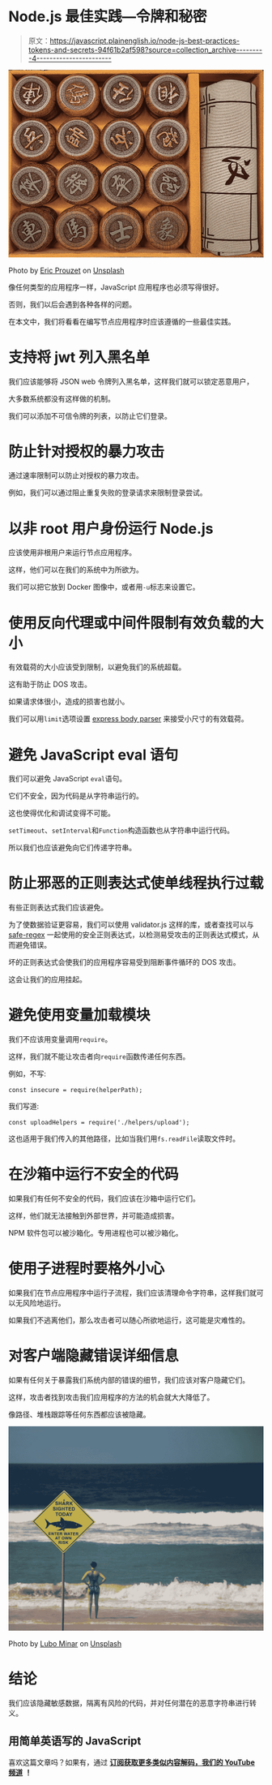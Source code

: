 # Node.js 最佳实践—令牌和秘密

> 原文：<https://javascript.plainenglish.io/node-js-best-practices-tokens-and-secrets-94f61b2af598?source=collection_archive---------4----------------------->

![](img/04d5e12b9a9ac04f5230a119bcb8881e.png)

Photo by [Eric Prouzet](https://unsplash.com/@eprouzet?utm_source=medium&utm_medium=referral) on [Unsplash](https://unsplash.com?utm_source=medium&utm_medium=referral)

像任何类型的应用程序一样，JavaScript 应用程序也必须写得很好。

否则，我们以后会遇到各种各样的问题。

在本文中，我们将看看在编写节点应用程序时应该遵循的一些最佳实践。

# 支持将 jwt 列入黑名单

我们应该能够将 JSON web 令牌列入黑名单，这样我们就可以锁定恶意用户，

大多数系统都没有这样做的机制。

我们可以添加不可信令牌的列表，以防止它们登录。

# 防止针对授权的暴力攻击

通过速率限制可以防止对授权的暴力攻击。

例如，我们可以通过阻止重复失败的登录请求来限制登录尝试。

# 以非 root 用户身份运行 Node.js

应该使用非根用户来运行节点应用程序。

这样，他们可以在我们的系统中为所欲为。

我们可以把它放到 Docker 图像中，或者用`-u`标志来设置它。

# 使用反向代理或中间件限制有效负载的大小

有效载荷的大小应该受到限制，以避免我们的系统超载。

这有助于防止 DOS 攻击。

如果请求体很小，造成的损害也就小。

我们可以用`limit`选项设置 [express body parser](https://github.com/expressjs/body-parser) 来接受小尺寸的有效载荷。

# 避免 JavaScript eval 语句

我们可以避免 JavaScript `eval`语句。

它们不安全，因为代码是从字符串运行的。

这也使得优化和调试变得不可能。

`setTimeout`、`setInterval`和`Function`构造函数也从字符串中运行代码。

所以我们也应该避免向它们传递字符串。

# 防止邪恶的正则表达式使单线程执行过载

有些正则表达式我们应该避免。

为了使数据验证更容易，我们可以使用 validator.js 这样的库，或者查找可以与 [safe-regex](https://github.com/substack/safe-regex) 一起使用的安全正则表达式，以检测易受攻击的正则表达式模式，从而避免错误。

坏的正则表达式会使我们的应用程序容易受到阻断事件循环的 DOS 攻击。

这会让我们的应用挂起。

# 避免使用变量加载模块

我们不应该用变量调用`require`。

这样，我们就不能让攻击者向`require`函数传递任何东西。

例如，不写:

```
const insecure = require(helperPath);
```

我们写道:

```
const uploadHelpers = require('./helpers/upload');
```

这也适用于我们传入的其他路径，比如当我们用`fs.readFile`读取文件时。

# 在沙箱中运行不安全的代码

如果我们有任何不安全的代码，我们应该在沙箱中运行它们。

这样，他们就无法接触到外部世界，并可能造成损害。

NPM 软件包可以被沙箱化。专用进程也可以被沙箱化。

# 使用子进程时要格外小心

如果我们在节点应用程序中运行子流程，我们应该清理命令字符串，这样我们就可以无风险地运行。

如果我们不逃离他们，那么攻击者可以随心所欲地运行，这可能是灾难性的。

# 对客户端隐藏错误详细信息

如果有任何关于暴露我们系统内部的错误的细节，我们应该对客户隐藏它们。

这样，攻击者找到攻击我们应用程序的方法的机会就大大降低了。

像路径、堆栈跟踪等任何东西都应该被隐藏。

![](img/3a84d7106ed2b2b0d2c91cf1462c920d.png)

Photo by [Lubo Minar](https://unsplash.com/@bubo?utm_source=medium&utm_medium=referral) on [Unsplash](https://unsplash.com?utm_source=medium&utm_medium=referral)

# 结论

我们应该隐藏敏感数据，隔离有风险的代码，并对任何潜在的恶意字符串进行转义。

## **用简单英语写的 JavaScript**

喜欢这篇文章吗？如果有，通过 [**订阅获取更多类似内容解码，我们的 YouTube 频道**](https://www.youtube.com/channel/UCtipWUghju290NWcn8jhyAw) **！**